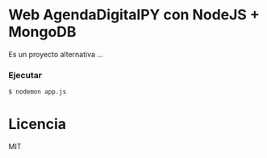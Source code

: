 # Web AgendaDigitalPY con NodeJS + MongoDB

Es un proyecto alternativa ...

### Ejecutar

```bash
$ nodemon app.js
```

# Licencia

MIT